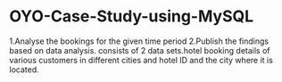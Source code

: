 # OYO-Case-Study-using-MySQL

1.Analyse the bookings for the given time period
2.Publish the findings based on data analysis.
consists of 2 data sets.hotel booking details of various customers in different cities and hotel ID and the city where it is located.
